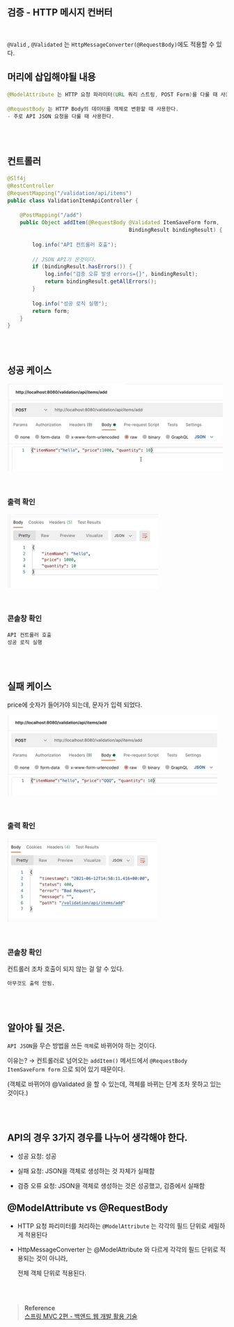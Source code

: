 ## 검증 - HTTP 메시지 컨버터

<br/>

`@Valid` , `@Validated` 는 `HttpMessageConverter(@RequestBody)`에도 적용할 수 있다.

## 머리에 삽입해야될 내용

```java
@ModelAttribute 는 HTTP 요청 파라미터(URL 쿼리 스트링, POST Form)를 다룰 때 사용한다.

@RequestBody 는 HTTP Body의 데이터를 객체로 변환할 때 사용한다. 
- 주로 API JSON 요청을 다룰 때 사용한다.
```

<br/><br/>

## 컨트롤러

```java
@Slf4j
@RestController
@RequestMapping("/validation/api/items")
public class ValidationItemApiController {

    @PostMapping("/add")
    public Object addItem(@RequestBody @Validated ItemSaveForm form, 
                                       BindingResult bindingResult) {

        log.info("API 컨트롤러 호출");

        // JSON API가 온것이다.
        if (bindingResult.hasErrors()) {
            log.info("검증 오류 발생 errors={}", bindingResult);
            return bindingResult.getAllErrors();
        }

        log.info("성공 로직 실행");
        return form;
    }
}
```

<br/><br/>

## 성공 케이스

![이미지](/programming/img/입문130.PNG)

<br/>

### 출력 확인

![이미지](/programming/img/입문131.PNG)

<br/>

### 콘솔창 확인

```
API 컨트롤러 호출
성공 로직 실행
```

<br/><br/>

## 실패 케이스

price에 숫자가 들어가야 되는데, 문자가 입력 되었다.

![이미지](/programming/img/입문132.PNG)

<br/>

### 출력 확인

![이미지](/programming/img/입문133.PNG)

<br/>

### 콘솔창 확인

컨트롤러 조차 호출이 되지 않는 걸 알 수 있다.

```
아무것도 출력 안됨.
```

<br/><br/>

## 알아야 될 것은.

`API JSON`을 무슨 방법을 쓰든 `객체`로 바뀌어야 하는 것이다.

이유는? → 컨트롤러로 넘어오는 `addItem()` 메서드에서 `@RequestBody ItemSaveForm form` 으로 되어 있기 때문이다. 

(객체로 바뀌어야 @Validated 을 할 수 있는데, 객체를 바뀌는 단계 조차 못하고 있는 것이다.)

<br/><br/>

## API의 경우 3가지 경우를 나누어 생각해야 한다.

- 성공 요청: 성공

- 실패 요청: JSON을 객체로 생성하는 것 자체가 실패함

- 검증 오류 요청: JSON을 객체로 생성하는 것은 성공했고, 검증에서 실패함

## @ModelAttribute vs @RequestBody

- HTTP 요청 파리미터를 처리하는 `@ModelAttribute` 는 각각의 필드 단위로 세밀하게 적용된다

- HttpMessageConverter 는 @ModelAttribute 와 다르게 각각의 필드 단위로 
적용되는 것이 아니라, 

    전체 객체 단위로 적용된다.



<br/><br/>

>**Reference** <br/>[스프링 MVC 2편 - 백엔드 웹 개발 활용 기술](https://www.inflearn.com/course/%EC%8A%A4%ED%94%84%EB%A7%81-mvc-2/dashboard)